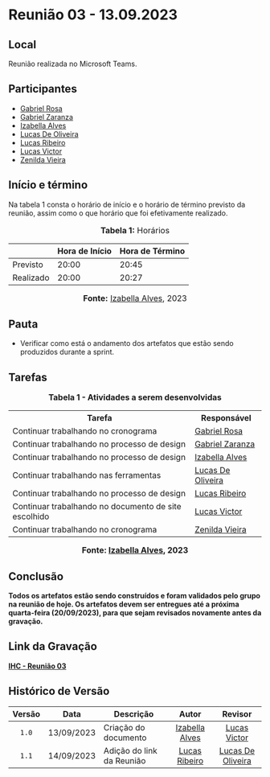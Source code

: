 # Reunião 03 - 13.09.2023

## Local

Reunião realizada no Microsoft Teams.

## Participantes

* [Gabriel Rosa](https://github.com/gabrielrosa09)
* [Gabriel Zaranza](https://github.com/GZaranza)
* [Izabella Alves](https://github.com/izabellaalves)
* [Lucas De Oliveira](https://github.com/LucasOliveiraDiasMarquesFerreira)
* [Lucas Ribeiro](https://github.com/lucassouzs)
* [Lucas Victor](https://github.com/Lucas13032003)
* [Zenilda Vieira](https://github.com/zenildavieira)
  
## Início e término

Na tabela 1 consta o horário de início e o horário de término previsto da reunião, assim como o que horário que foi efetivamente realizado.

<div align="center">
<font size="3"><p style="text-align: center"><b>Tabela 1:</b> Horários</p></font>

<table>
    <thead>
        <tr>
            <th></th>
            <th>Hora de Início</th>
            <th>Hora de Término</th>
        </tr>
    </thead>
    <tbody>
        <tr>
            <td>Previsto</td>
            <td>20:00</td>
            <td>20:45</td>
        </tr>
        <tr>
            <td>Realizado</td>
            <td>20:00</td>
            <td>20:27</td>
        </tr>
    </tbody>
</table>

<font size="3"><p style="text-align: center"><b>Fonte:</b> <a href="https://github.com/izabellaalves">Izabella Alves</a>, 2023</p></font>
</div>

## Pauta

* Verificar como está o andamento dos artefatos que estão sendo produzidos durante a sprint.

## Tarefas

<div align="center">
<font size="3"><p style="text-align: center"><b>Tabela 1 - Atividades a serem desenvolvidas</p></font>

<table>
    <tr>
        <th>Tarefa</th>
        <th>Responsável</th>
    </tr>
    <tr>
        <td>Continuar trabalhando no cronograma</td>
        <td><a href="https://github.com/gabrielrosa09">Gabriel Rosa</a></td>
    </tr>
    <tr>
        <td>Continuar trabalhando no processo de design</td>
        <td><a href="https://github.com/GZaranza">Gabriel Zaranza</a></td>
    </tr>
    <tr>
        <td>Continuar trabalhando no processo de design</td>
        <td><a href="https://github.com/izabellaalves">Izabella Alves</a></td>
    </tr>
    <tr>
        <td>Continuar trabalhando nas ferramentas</td>
        <td><a href="https://github.com/LucasOliveiraDiasMarquesFerreira">Lucas De Oliveira</a></td>
    </tr>
    <tr>
        <td>Continuar trabalhando no processo de design</td>
        <td><a href="https://github.com/lucassouzs">Lucas Ribeiro</a></td>
    </tr>
    <tr>
        <td>Continuar trabalhando no documento de site escolhido</td>
        <td><a href="https://github.com/Lucas13032003">Lucas Victor</a></td>
    </tr>
    <tr>
        <td>Continuar trabalhando no cronograma</td>
        <td><a href="https://github.com/zenildavieira">Zenilda Vieira</a></td>
    </tr>
</table>

<font size="3"><p style="text-align: center"><b>Fonte:</b> <a href="https://github.com/izabellaalves">Izabella Alves</a>, 2023</p></font>
</div>

## Conclusão

Todos os artefatos estão sendo construídos e foram validados pelo grupo na reunião de hoje. Os artefatos devem ser entregues até a próxima quarta-feira (20/09/2023), para que sejam revisados novamente antes da gravação.

## Link da Gravação

[IHC - Reunião 03](https://youtu.be/Apt_5SeyBb8)

## Histórico de Versão

| Versão | Data       | Descrição                 |                       Autor                        |                                 Revisor                                  |
| :----: | ---------- | ------------------------- | :------------------------------------------------: | :----------------------------------------------------------------------: |
| `1.0`  | 13/09/2023 | Criação do documento      | [Izabella Alves](https://github.com/izabellaalves) |             [Lucas Victor](https://github.com/Lucas13032003)             |
| `1.1`  | 14/09/2023 | Adição do link da Reunião |   [Lucas Ribeiro](https://github.com/lucassouzs)   | [Lucas De Oliveira](https://github.com/LucasOliveiraDiasMarquesFerreira) |
